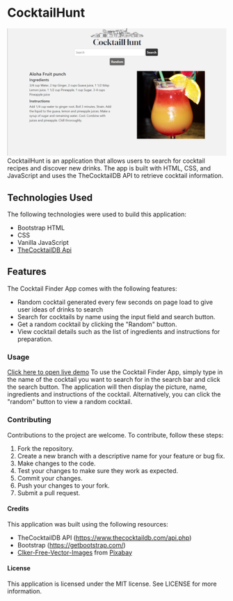 # CocktailHunt
![](readme-img/cocktail-Demo-Pic.png)
CocktailHunt is an application that allows users to search for cocktail recipes and discover new drinks. The app is built with HTML, CSS, and JavaScript and uses the TheCocktailDB API to retrieve cocktail information.

## Technologies Used
The following technologies were used to build this application:
- Bootstrap HTML
- CSS
- Vanilla JavaScript
- [TheCocktailDB Api](https://www.thecocktaildb.com/api.php)
## Features
The Cocktail Finder App comes with the following features:
- Random cocktail generated every few seconds on page load to give user ideas of drinks to search
- Search for cocktails by name using the input field and search button.
- Get a random cocktail by clicking the "Random" button.
- View cocktail details such as the list of ingredients and instructions for preparation.

### Usage
[Click here to open live demo](https://Wraytheon.github.io/cocktail-API/)
To use the Cocktail Finder App, simply type in the name of the cocktail you want to search for in the search bar and click the search button. The application will then display the picture, name, ingredients and instructions of the cocktail. Alternatively, you can click the "random" button to view a random cocktail.

### Contributing
Contributions to the project are welcome. To contribute, follow these steps:

1. Fork the repository.
2. Create a new branch with a descriptive name for your feature or bug fix.
3. Make changes to the code.
4. Test your changes to make sure they work as expected.
5. Commit your changes.
6. Push your changes to your fork.
7. Submit a pull request.

#### Credits
This application was built using the following resources:
- TheCocktailDB API (https://www.thecocktaildb.com/api.php)
- Bootstrap (https://getbootstrap.com/)
- [Clker-Free-Vector-Images](https://pixabay.com/users/clker-free-vector-images-3736/?utm_source=link-attribution&amp;utm_medium=referral&amp;utm_campaign=image&amp;utm_content=32000) from [Pixabay](https://pixabay.com//?utm_source=link-attribution&amp;utm_medium=referral&amp;utm_campaign=image&amp;utm_content=32000)

#### License
This application is licensed under the MIT license. See LICENSE for more information.